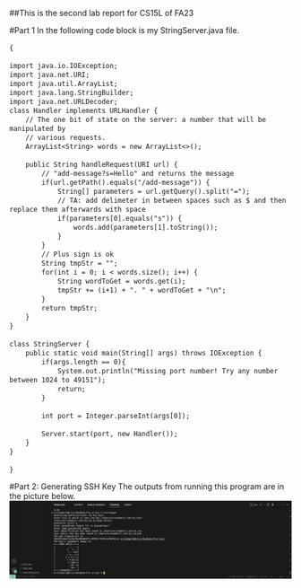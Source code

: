 ##This is the second lab report for CS15L of FA23

#Part 1
In the following code block is my StringServer.java file.
```
{

import java.io.IOException;
import java.net.URI;
import java.util.ArrayList;
import java.lang.StringBuilder;
import java.net.URLDecoder;
class Handler implements URLHandler {
    // The one bit of state on the server: a number that will be manipulated by
    // various requests.
    ArrayList<String> words = new ArrayList<>();

    public String handleRequest(URI url) {
        // "add-message?s=Hello" and returns the message
        if(url.getPath().equals("/add-message")) {
            String[] parameters = url.getQuery().split("=");
            // TA: add delimeter in between spaces such as $ and then replace them afterwards with space
            if(parameters[0].equals("s")) {
                words.add(parameters[1].toString());
            }
        }
        // Plus sign is ok
        String tmpStr = "";
        for(int i = 0; i < words.size(); i++) {
            String wordToGet = words.get(i);
            tmpStr += (i+1) + ". " + wordToGet + "\n";
        }
        return tmpStr;
    }
}

class StringServer {
    public static void main(String[] args) throws IOException {
        if(args.length == 0){
            System.out.println("Missing port number! Try any number between 1024 to 49151");
            return;
        }

        int port = Integer.parseInt(args[0]);

        Server.start(port, new Handler());
    }
}

}
```

#Part 2: Generating SSH Key
The outputs from running this program are in the picture below.
![Generating SSH Key](https://github.com/Herbie001/cse15l-lab-reports/blob/main/images/PA2%20Images/ssh%20key%20generation.png)